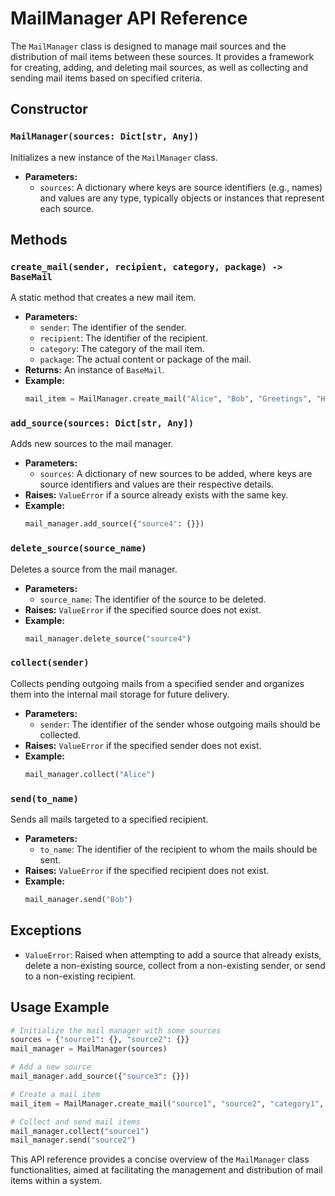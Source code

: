 

# MailManager API Reference

The `MailManager` class is designed to manage mail sources and the distribution of mail items between these sources. It provides a framework for creating, adding, and deleting mail sources, as well as collecting and sending mail items based on specified criteria.

## Constructor

### `MailManager(sources: Dict[str, Any])`

Initializes a new instance of the `MailManager` class.

- **Parameters:**
  - `sources`: A dictionary where keys are source identifiers (e.g., names) and values are any type, typically objects or instances that represent each source.

## Methods

### `create_mail(sender, recipient, category, package) -> BaseMail`

A static method that creates a new mail item.

- **Parameters:**
  - `sender`: The identifier of the sender.
  - `recipient`: The identifier of the recipient.
  - `category`: The category of the mail item.
  - `package`: The actual content or package of the mail.
- **Returns:** An instance of `BaseMail`.
- **Example:**
  ```python
  mail_item = MailManager.create_mail("Alice", "Bob", "Greetings", "Hello, Bob!")
  ```

### `add_source(sources: Dict[str, Any])`

Adds new sources to the mail manager.

- **Parameters:**
  - `sources`: A dictionary of new sources to be added, where keys are source identifiers and values are their respective details.
- **Raises:** `ValueError` if a source already exists with the same key.
- **Example:**
  ```python
  mail_manager.add_source({"source4": {}})
  ```

### `delete_source(source_name)`

Deletes a source from the mail manager.

- **Parameters:**
  - `source_name`: The identifier of the source to be deleted.
- **Raises:** `ValueError` if the specified source does not exist.
- **Example:**
  ```python
  mail_manager.delete_source("source4")
  ```

### `collect(sender)`

Collects pending outgoing mails from a specified sender and organizes them into the internal mail storage for future delivery.

- **Parameters:**
  - `sender`: The identifier of the sender whose outgoing mails should be collected.
- **Raises:** `ValueError` if the specified sender does not exist.
- **Example:**
  ```python
  mail_manager.collect("Alice")
  ```

### `send(to_name)`

Sends all mails targeted to a specified recipient.

- **Parameters:**
  - `to_name`: The identifier of the recipient to whom the mails should be sent.
- **Raises:** `ValueError` if the specified recipient does not exist.
- **Example:**
  ```python
  mail_manager.send("Bob")
  ```

## Exceptions

- `ValueError`: Raised when attempting to add a source that already exists, delete a non-existing source, collect from a non-existing sender, or send to a non-existing recipient.

## Usage Example

```python
# Initialize the mail manager with some sources
sources = {"source1": {}, "source2": {}}
mail_manager = MailManager(sources)

# Add a new source
mail_manager.add_source({"source3": {}})

# Create a mail item
mail_item = MailManager.create_mail("source1", "source2", "category1", "package1")

# Collect and send mail items
mail_manager.collect("source1")
mail_manager.send("source2")
```

This API reference provides a concise overview of the `MailManager` class functionalities, aimed at facilitating the management and distribution of mail items within a system.
